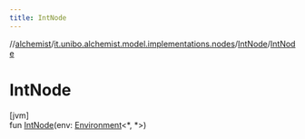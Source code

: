 ```yaml
---
title: IntNode
---
```

//[alchemist](../../../index.html)/[it.unibo.alchemist.model.implementations.nodes](../index.html)/[IntNode](index.html)/[IntNode](-int-node.html)



# IntNode



[jvm]\
fun [IntNode](-int-node.html)(env: [Environment](../../it.unibo.alchemist.model.interfaces/-environment/index.html)<*, *>)




